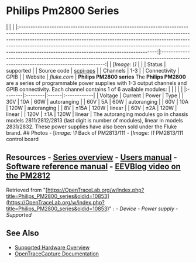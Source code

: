 # Philips Pm2800 Series
| | | |:----------------------------------------------------------------------------------------------------------------------------------------------------------------------------------------------------------------------------------------------------------------------------------------------------------------------------------------------------------------------------------:|:------------------------------------------------------------------------------------------------------------------------------------:| | [*Image: \1* | | | Status | supported | | Source code | [scpi-pps](http://github.com/OpenTraceLab/?p=OpenTraceCapture.git;a=tree;f=src/hardware/scpi-pps) | | Channels | 1-3 | | Connectivity | GPIB | | Website | *fluke.com* | **Philips PM2800 series** The **Philips PM2800** are a series of programmable power supplies with 1-3 output channels and GPIB connectivity. Each channel contains 1 of 6 available modules: | | | | | |:--------|:--------|:------|:------------| | Voltage | Current | Power | Type | | 30V | 10A | 60W | autoranging | | 60V | 5A | 60W | autoranging | | 60V | 10A | 120W | autoranging | | 8V | ±15A | 120W | linear | | 60V | ±2A | 120W | linear | | 120V | ±1A | 120W | linear | The autoranging modules go in chassis models 2811/2812/2813 (last digit is number of modules), linear in models 2831/2832. These power supplies have also been sold under the Fluke brand. ## Photos \-
[*Image: \1*
Back of PM2813/111
\-
[*Image: \1*
PM2813/111 control board
## Resources \- [Series overview](http://assets.fluke.com/datasheets/pm2800.pdf) \- [Users manual](http://media.fluke.com/documents/pm2800xxumeng0300.pdf) \- [Software reference manual](http://media.fluke.com/documents/pm2800xxrmeng0300.pdf) \- [EEVBlog video on the PM2812](https://www.youtube.com/watch?v=UI0aVEko7ic)
Retrieved from "[https://OpenTraceLab.org/w/index.php?title=Philips_PM2800_series&oldid=10853](https://OpenTraceLab.org/w/index.php?title=Philips_PM2800_series&oldid=10853)"
: \- *Device* \- *Power supply* \- *Supported*
## See Also
- [Supported Hardware Overview](../supported-hardware.md)
- [OpenTraceCapture Documentation](../../opentracecapture/overview.md)
